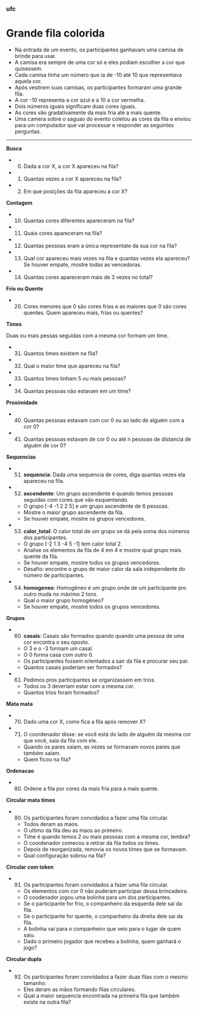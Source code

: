 ### ufc
# Grande fila colorida

- Na entrada de um evento, os participantes ganhavam uma camisa de brinde para usar.
- A camisa era sempre de uma cor só e eles podiam escolher a cor que quisessem.
- Cada camisa tinha um número que ia de -10 até 10 que representava aquela cor.
- Após vestirem suas camisas, os participantes formaram uma grande fila.
- A cor -10 representa a cor azul e a 10 a cor vermelha.
- Dois números iguais significam duas cores iguais. 
- As cores vão gradativamente da mais fria até a mais quente.
- Uma camera sobre o saguao do evento coletou as cores da fila e enviou para um computador que vai processar e responder as seguintes perguntas.

---

**Busca**
- 00. Dada a cor X, a cor X apareceu na fila?
- 01. Quantas vezes a cor X apareceu na fila?
- 02. Em que posições da fila apareceu a cor X?

**Contagem**
- 10. Quantas cores diferentes apareceram na fila?
- 11. Quais cores apareceram na fila?
- 12. Quantas pessoas eram a única representate da sua cor na fila?
- 13. Qual cor apareceu mais vezes na fila e quantas vezes ela apareceu? Se houver empate, mostre todas as vencedoras.
- 14. Quantas cores apareceram mais de 3 vezes no total?

**Frio ou Quente**
- 20. Cores menores que 0 são cores frias e as maiores que 0 são cores quentes. Quem apareceu mais, frias ou quentes?

**Times**

Duas ou mais pessas seguidas com a mesma cor formam um time.
- 31. Quantos times existem na fila?
- 32. Qual o maior time que apareceu na fila?
- 33. Quantos times tinham 5 ou mais pessoas?
- 34. Quantas pessoas não estavam em um time?

**Proximidade**
- 40. Quantas pessoas estavam com cor 0 ou ao lado de alguém com a cor 0?
- 41. Quantas pessoas estavam de cor 0 ou até n pessoas de distancia de alguém de cor 0?

**Sequencias**
- 51. **sequencia**: Dada uma sequencia de cores, diga quantas vezes ela apareceu na fila.
- 52. **ascendente**: Um grupo ascendente é quando temos pessoas seguidas com cores que vão esquentando. 
    - O grupo [-4 -1 2 2 5] e um grupo ascendente de 6 pessoas. 
    - Mostre o maior grupo ascendente da fila. 
    - Se houver empate, mostre os grupos vencedores.
- 53. **calor_total**: O calor total de um grupo se dá pela soma dos números dos participantes. 
    - O grupo [-2 1 3 -4 5 -1] tem calor total 2. 
    - Analise os elementos da fila de 4 em 4 e mostre qual grupo mais quente da fila. 
    - Se houver empate, mostre todos os grupos vencedores.
    - Desafio: encontre o grupo de maior calor da sala independente do número de participantes.
- 54. **homogeneo**: Homogêneo é um grupo onde de um participante pro outro muda no máximo 2 tons. 
    - Qual o maior grupo homogêneo? 
    - Se houver empate, mostre todos os grupos vencedores.

**Grupos**
- 60. **casais**: Casais são formados quando quando uma pessoa de uma cor encontra o seu oposto. 
    - O 3 e o -3 formam um casal.
    - O 0 forma casa com outro 0.
    - Os participantes fossem orientados a sair da fila e procurar seu par.
    - Quantos casais poderiam ser formados?
- 61. Pedimos pros participantes se organizassem em trios. 
    - Todos os 3 deveriam estar com a mesma cor. 
    - Quantos trios foram formados?

**Mata mata**
- 70. Dado uma cor X, como fica a fila após remover X?
- 71. O coordenador disse: se você está do lado de alguém da mesma
    cor que você, saia da fila com ele.
    - Quando os pares saiam, as vezes se formavam novos pares que também saíam.
    - Quem ficou na fila?

**Ordenacao**
- 80. Ordene a fila por cores da mais fria para a mais quente.

**Circular mata times**
- 90. Os participantes foram convidados a fazer uma fila circular.
    - Todos deram as maos.
    - O ultimo da fila deu as maos ao primeiro. 
    - Time é quando temos 2 ou mais pessoas com a mesma cor, lembra?
    - O coordenador comecou a retirar da fila todos os times.
    - Depois de reorganizada, removia os novos times que se formavam.
    - Qual configuração sobrou na fila?

**Circular com token**
- 91. Os participantes foram convidados a fazer uma fila circular.
    - Os elementos com cor 0 não puderam participar dessa brincadeira.
    - O coodenador jogou uma bolinha para um dos participantes.
    - Se o participante for frio, o companheiro da esquerda dele sai da fila.
    - Se o participante for quente, o companheiro da direita dele sai da fila.
    - A bolinha vai para o companheiro que veio para o lugar de quem saiu.
    - Dado o primeiro jogador que recebeu a bolinha, quem ganhará o jogo?

**Circular dupla**
- 92. Os participantes foram convidados a fazer duas filas com o mesmo tamanho.
    - Eles deram as mãos formando filas circulares.
    - Qual a maior sequencia encontrada na primeira fila que também existe na outra fila?
